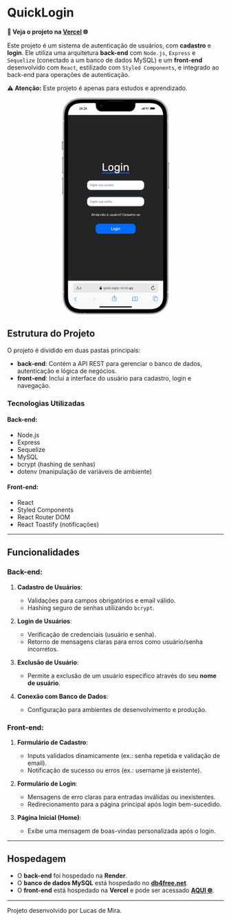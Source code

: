 # QuickLogin

**🚀 Veja o projeto na [Vercel](https://quick-login.vercel.app) 🌐**

Este projeto é um sistema de autenticação de usuários, com **cadastro** e **login**. Ele utiliza uma arquitetura **back-end** com `Node.js`, `Express` e `Sequelize` (conectado a um banco de dados MySQL) e um **front-end** desenvolvido com `React`, estilizado com `Styled Components`, e integrado ao back-end para operações de autenticação.

**⚠️ Atenção:** Este projeto é apenas para estudos e aprendizado.

<div align="center">
  <img src="./screenshot.png" alt="Screenshot do projeto" width="250">
</div>

## Estrutura do Projeto

O projeto é dividido em duas pastas principais:
- **back-end**: Contém a API REST para gerenciar o banco de dados, autenticação e lógica de negócios.
- **front-end**: Inclui a interface do usuário para cadastro, login e navegação.

### Tecnologias Utilizadas

#### Back-end:
- Node.js
- Express
- Sequelize
- MySQL
- bcrypt (hashing de senhas)
- dotenv (manipulação de variáveis de ambiente)

#### Front-end:
- React
- Styled Components
- React Router DOM
- React Toastify (notificações)

---

## Funcionalidades

### Back-end:
1. **Cadastro de Usuários**:
   - Validações para campos obrigatórios e email válido.
   - Hashing seguro de senhas utilizando `bcrypt`.

2. **Login de Usuários**:
   - Verificação de credenciais (usuário e senha).
   - Retorno de mensagens claras para erros como usuário/senha incorretos.

3. **Exclusão de Usuário**:
   - Permite a exclusão de um usuário específico através do seu **nome de usuário**.

4. **Conexão com Banco de Dados**:
   - Configuração para ambientes de desenvolvimento e produção.

### Front-end:
1. **Formulário de Cadastro**:
   - Inputs validados dinamicamente (ex.: senha repetida e validação de email).
   - Notificação de sucesso ou erros (ex.: username já existente).

2. **Formulário de Login**:
   - Mensagens de erro claras para entradas inválidas ou inexistentes.
   - Redirecionamento para a página principal após login bem-sucedido.

3. **Página Inicial (Home)**:
   - Exibe uma mensagem de boas-vindas personalizada após o login.

---

## Hospedagem

- O **back-end** foi hospedado na **Render**.
- O **banco de dados MySQL** está hospedado no **[db4free.net](https://www.db4free.net/)**.
- O **front-end** está hospedado na **Vercel** e pode ser acessado **[AQUI 🌐](https://quick-login.vercel.app)**.

---

Projeto desenvolvido por Lucas de Mira.